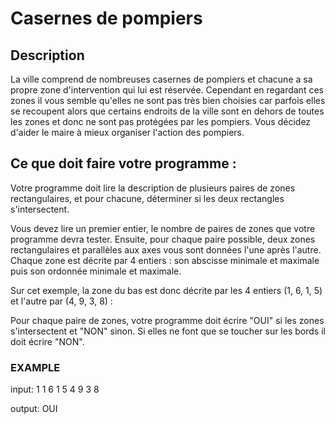 # Casernes de pompiers

## Description

La ville comprend de nombreuses casernes de pompiers et chacune a sa propre zone d'intervention qui lui est réservée. Cependant en regardant ces zones il vous semble qu'elles ne sont pas très bien choisies car parfois elles se recoupent alors que certains endroits de la ville sont en dehors de toutes les zones et donc ne sont pas protégées par les pompiers. Vous décidez d'aider le maire à mieux organiser l'action des pompiers.

## Ce que doit faire votre programme :
Votre programme doit lire la description de plusieurs paires de zones rectangulaires, et pour chacune, déterminer si les deux rectangles s'intersectent.

Vous devez lire un premier entier, le nombre de paires de zones que votre programme devra tester. Ensuite, pour chaque paire possible, deux zones rectangulaires et parallèles aux axes vous sont données l'une après l'autre. Chaque zone est décrite par 4 entiers : son abscisse minimale et maximale puis son ordonnée minimale et maximale.

Sur cet exemple, la zone du bas est donc décrite par les 4 entiers (1, 6, 1, 5) et l'autre par (4, 9, 3, 8) :


Pour chaque paire de zones, votre programme doit écrire "OUI" si les zones s'intersectent et "NON" sinon. Si elles ne font que se toucher sur les bords il doit écrire "NON".

### EXAMPLE

input:
1
1
6
1
5
4
9
3
8

output:
OUI
